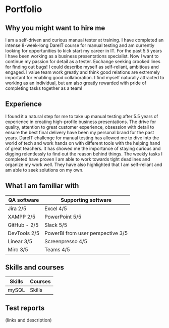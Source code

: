 # Portfolio

## Why you might want to hire me

I am a self-driven and curious manual tester at training. I have completed an intense 8-week-long DareIT course for manual testing and am currently looking for opportunities to kick start my career in IT. For the past 5.5 years I have been working as a business presentations specialist. Now I want to continue my passion for detail as a tester. Exchange seeking crooked lines for finding out bugs! I could describe myself as self-reliant, ambitious and engaged. I value team work greatly and think good relations are extremely important for enabling good collaboration. I find myself naturally attracted to working as an individual, but am also greatly rewarded with pride of completing tasks together as a team! 

## Experience

I found it a natural step for me to take up manual testing after 5.5 years of experience in creating high-profile business presentations. The drive for quality, attention to great customer experience, obsession with detail to ensure the best final delivery have been my personal brand for the past years. DareIT challenge for manual testing has allowed me to dive into the world of tech and work hands on with different tools with the helping hand of great teachers. It has showed me the importance of staying curious and digging relentlessly to find out the reason behind things. The weekly tasks I completed have proven I am able to work towards tight deadlines and organize my work well. They have also highlighted that I am self-reliant and am able to seek solutions on my own.

## What I am familiar with

| **QA software**       | **Supporting software**    |
| ----------- | ----------- |
| Jira 2/5         | Excel 4/5   |
| XAMPP 2/5    | PowerPoint 5/5   |
| GitHub - 2/5        | Slack 5/5    |
| DevTools 2/5      | PowerBI from user perspective 3/5   |
| Linear 3/5       | Screenpresso 4/5    |
| Miro 3/5       | Teams 4/5    |

## Skills and courses

| **Skills**       | **Courses**    |
| ----------- | ----------- |
| mySQL       | Skills    |

## Test reports

(links and description)

## 
